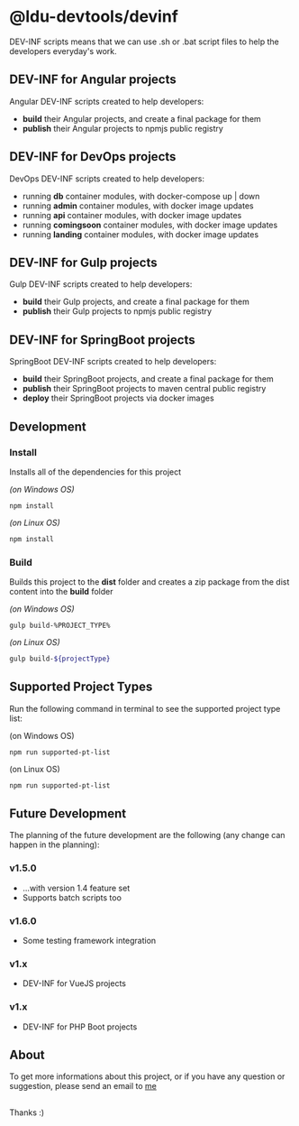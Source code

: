 # @ldu-devtools/devinf

DEV-INF scripts means that we can use .sh or .bat script files to help the developers everyday's work.

## DEV-INF for Angular projects

Angular DEV-INF scripts created to help developers:

* **build** their Angular projects, and create a final package for them
* **publish** their Angular projects to npmjs public registry

## DEV-INF for DevOps projects

DevOps DEV-INF scripts created to help developers:

* running **db** container modules, with docker-compose up | down
* running **admin** container modules, with docker image updates
* running **api** container modules, with docker image updates
* running **comingsoon** container modules, with docker image updates
* running **landing** container modules, with docker image updates

## DEV-INF for Gulp projects

Gulp DEV-INF scripts created to help developers:

* **build** their Gulp projects, and create a final package for them
* **publish** their Gulp projects to npmjs public registry

## DEV-INF for SpringBoot projects

SpringBoot DEV-INF scripts created to help developers:

* **build** their SpringBoot projects, and create a final package for them
* **publish** their SpringBoot projects to maven central public registry
* **deploy** their SpringBoot projects via docker images

## Development

### Install

Installs all of the dependencies for this project

*(on Windows OS)*

``` batch
npm install
```

*(on Linux OS)*

``` sh
npm install
```

### Build

Builds this project to the **dist** folder and creates a zip package from the dist content into the **build** folder

*(on Windows OS)*

``` batch
gulp build-%PROJECT_TYPE%
```

*(on Linux OS)*

``` sh
gulp build-${projectType}
```

## Supported Project Types

Run the following command in terminal to see the supported project type list:

(on Windows OS)

``` batch
npm run supported-pt-list
```

(on Linux OS)

``` sh
npm run supported-pt-list
```

## Future Development

The planning of the future development are the following (any change can happen in the planning):

### v1.5.0

* ...with version 1.4 feature set
* Supports batch scripts too

### v1.6.0

* Some testing framework integration

### v1.x

* DEV-INF for VueJS projects

### v1.x

* DEV-INF for PHP Boot projects

## About

To get more informations about this project, or if you have any question or suggestion, please send an email to [me](mailto:info@lildutils.hu)

## 

Thanks :)
